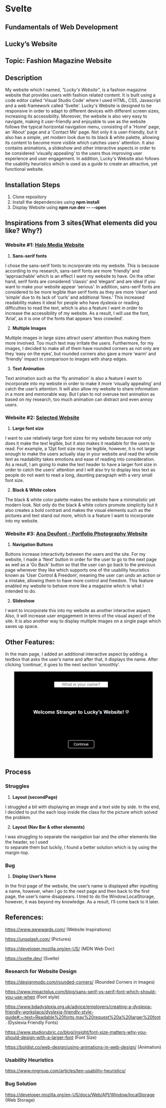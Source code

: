 # Svelte

## Fundamentals of Web Development

## Lucky’s Website

## **Topic:** Fashion Magazine Website

## **Description**

My website which I named, *"Lucky's Website"*, is a fashion magazine website that provides users with fashion related content. It is built using a code editor called 'Visual Studio Code' where I used HTML, CSS, Javascript and a web framework called 'Svelte'. Lucky's Website is designed to be responsive in order to adapt to different devices with different screen sizes, increasing its accessibility. Moreover, the website is also very easy to navigate, making it user-friendly and enjoyable to use as the website follows the typical horizontal navigation menu, consisting of a 'Home' page, an 'About' page and a 'Contact Me' page. Not only it is user-friendly, but it also has a simple, yet modern look due to its black & white palette, allowing its content to become more visible which catches users' attention. It also contains animations, a slideshow and other interactive aspects in order to be considered 'visually appealing' to the users thus improving user experience and user engagement. In addition, Lucky's Website also follows the usability heuristics which is used as a guide to create an attractive, yet functional website.

## **Installation Steps**

1. Clone repository
2. Install the dependencies using **npm install**
3. Display Website using **npm run dev -- --open**

## Inspirations from 3 sites(What elements did you like? Why?)

### Website #1: [Halo Media Website](https://halomedia.com/)
1. **Sans-serif fonts**

I chose the sans-serif fonts to incorporate into my website. This is because according to my research, sans-serif fonts are more ‘friendly’ and ‘approachable’ which is an effect I want my website to have. On the other hand, serif fonts are considered 'classic’ and ‘elegant’ and are ideal if you want to make your website appear ‘serious’. In addition, sans-serif fonts are considered to be more legible than serif fonts as they are more ‘clean’ and ‘simple’ due to its lack of ‘curls’ and additional ‘lines.’ This increased readability makes it ideal for people who have dyslexia or reading difficulties to read the text, which is also a feature I want in order to increase the accessibility of my website. As a result, I will use the font, ‘Arial’, as it is one of the fonts that appears ‘less crowded’. 

2. **Multiple Images**

Multiple images in large sizes attract users’ attention thus making them more involved. Too much text may irritate the users. Furthermore, for my images, I decided to make all of them have rounded corners as not only are they ‘easy on the eyes’, but rounded corners also gave a more ‘warm’ and ‘friendly’ impact in comparison to images with sharp edges.

3. **Text Animation**

Text animation such as the ‘fly animation’ is also a feature I want to incorporate into my website in order to make it more ‘visually appealing’ and catch the user’s attention. It will also allow my website to share information in a more and memorable way. But I plan to not overuse text animation as based on my research, too much animation can distract and even annoy users.

### Website #2: [Selected Website](https://selectedbase.com/)
1. **Large font size** 

I want to use relatively large font sizes for my website because not only does it make the text legible, but it also makes it readable for the users to read. For example, a 12pt font size may be legible, however, it is not large enough to make the users actually stay in your website and read the whole text as readability takes emotions and ease of reading into consideration. As a result, I am going to make the text header to have a larger font size in order to catch the users’ attention and I will also try to display less text as people do not want to read a long, daunting paragraph with a very small font size.

2. **Black & White colors** 

The black & white color palette makes the website have a minimalistic yet modern look.  Not only do the black & white colors promote simplicity but it also creates a bold contrast and makes the visual elements such as the pictures and text stand out more, which is a feature I want to incorporate into my website. 

### Website #3: [Ana Deufont - Portfolio Photography Website](https://polite-hill-00eb08f10.1.azurestaticapps.net/)
1. **Navigation Buttons**

Buttons increase interactivity between the users and the site. For my website, I made a ‘Next’ button in order for the user to go to the next page as well as a ‘Go Back’ button so that the user can go back to the previous page whenever they like which supports one of the usability heuristics known as ‘User Control & Freedom’, meaning the user can undo an action or a mistake, allowing them to have more control and freedom. This feature enabled my website to behave more like a magazine which is what I intended to do. 

2. **Slideshow**

I want to incorporate this into my website as another interactive aspect. Also, it will increase user engagement in terms of the visual aspect of the site. It is also another way to display multiple images on a single page which saves up space.

## Other Features:
In the main page, I added an additional interactive aspect by adding a textbox that asks the user’s name and after that, it displays the name. After clicking ‘continue’, it goes to the next section ‘smoothly’.

<p align = "center">
<img src = "Main.png" 
alt = "Screenshot of feature in the Main Page"
</p>

## Process
### Struggles
1. **Layout (secondPage)**

I struggled a bit with displaying an image and a text side by side. In the end, I decided to put the each loop inside the class for the picture which solved the problem.

2. **Layout (Nav Bar & other elements)**

I was struggling to separate the navigation bar and the other elements like the header, so I used <br> to separate them but luckily, I found a better solution which is by using the margin-top.

### Bug
1. **Display User’s Name**

In the first page of the website, the user’s name is displayed after inputting a name, however, when I go to the next page and then back to the first page, the user’s name disappears. I tried to do the Window.LocalStorage, however, it was beyond my knowledge. As a result, I’ll come back to it later.

## References:
https://www.awwwards.com/ (Website Inspirations)

https://unsplash.com/ (Pictures)

https://developer.mozilla.org/en-US/ (MDN Web Doc)

https://svelte.dev/  (Svelte)

### Research for Website Design

https://designmodo.com/rounded-corners/ (Rounded Corners in Images)

https://www.impactplus.com/blog/sans-serif-vs-serif-font-which-should-you-use-when (Font style)

https://www.bdadyslexia.org.uk/advice/employers/creating-a-dyslexia-friendly-workplace/dyslexia-friendly-style-guide#:~:text=Readable%20fonts,may%20request%20a%20larger%20font. (Dyslexia Friendly Fonts)

https://www.studiorubric.co/blog/insight/font-size-matters-why-you-should-design-with-a-larger-font (Font Size)

https://boldist.co/web-design/using-animations-in-web-design/ (Animation)

### Usability Heuristics

https://www.nngroup.com/articles/ten-usability-heuristics/

### Bug Solution

https://developer.mozilla.org/en-US/docs/Web/API/Window/localStorage (Web Storage)
